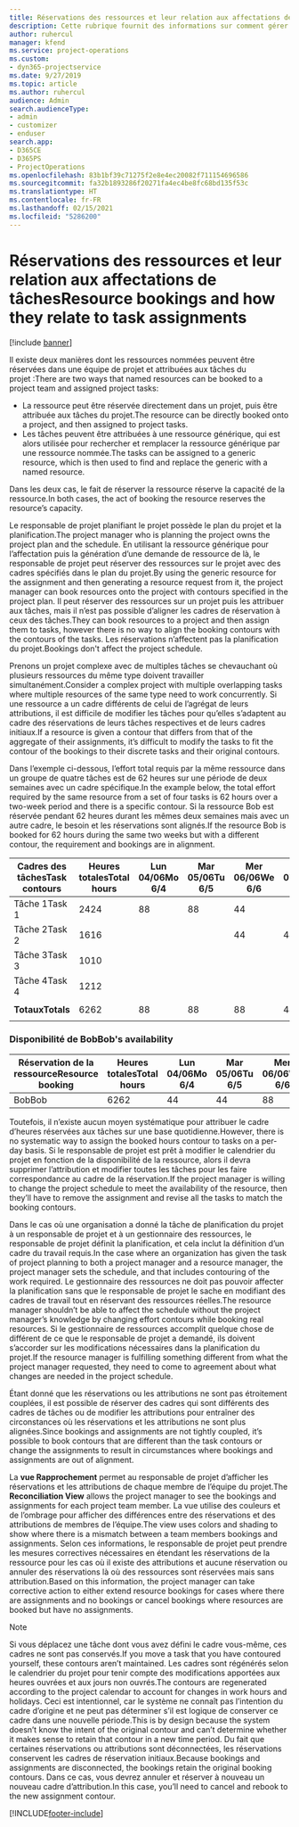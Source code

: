 ```yaml
---
title: Réservations des ressources et leur relation aux affectations de tâches
description: Cette rubrique fournit des informations sur comment gérer les ressources nommées, les réservations des ressources et les affectations de tâches et comment elles sont associées entre elles.
author: ruhercul
manager: kfend
ms.service: project-operations
ms.custom:
- dyn365-projectservice
ms.date: 9/27/2019
ms.topic: article
ms.author: ruhercul
audience: Admin
search.audienceType:
- admin
- customizer
- enduser
search.app:
- D365CE
- D365PS
- ProjectOperations
ms.openlocfilehash: 83b1bf39c71275f2e8e4ec20082f711154696586
ms.sourcegitcommit: fa32b1893286f20271fa4ec4be8fc68bd135f53c
ms.translationtype: HT
ms.contentlocale: fr-FR
ms.lasthandoff: 02/15/2021
ms.locfileid: "5286200"
---
```

# <a name="resource-bookings-and-how-they-relate-to-task-assignments"></a><span data-ttu-id="2bb04-103">Réservations des ressources et leur relation aux affectations de tâches</span><span class="sxs-lookup"><span data-stu-id="2bb04-103">Resource bookings and how they relate to task assignments</span></span>

[!include [banner](../includes/psa-now-project-operations.md)]

<span data-ttu-id="2bb04-104">Il existe deux manières dont les ressources nommées peuvent être réservées dans une équipe de projet et attribuées aux tâches du projet :</span><span class="sxs-lookup"><span data-stu-id="2bb04-104">There are two ways that named resources can be booked to a project team and assigned project tasks:</span></span>

- <span data-ttu-id="2bb04-105">La ressource peut être réservée directement dans un projet, puis être attribuée aux tâches du projet.</span><span class="sxs-lookup"><span data-stu-id="2bb04-105">The resource can be directly booked onto a project, and then assigned to project tasks.</span></span>
- <span data-ttu-id="2bb04-106">Les tâches peuvent être attribuées à une ressource générique, qui est alors utilisée pour rechercher et remplacer la ressource générique par une ressource nommée.</span><span class="sxs-lookup"><span data-stu-id="2bb04-106">The tasks can be assigned to a generic resource, which is then used to find and replace the generic with a named resource.</span></span> 

<span data-ttu-id="2bb04-107">Dans les deux cas, le fait de réserver la ressource réserve la capacité de la ressource.</span><span class="sxs-lookup"><span data-stu-id="2bb04-107">In both cases, the act of booking the resource reserves the resource’s capacity.</span></span>

<span data-ttu-id="2bb04-108">Le responsable de projet planifiant le projet possède le plan du projet et la planification.</span><span class="sxs-lookup"><span data-stu-id="2bb04-108">The project manager who is planning the project owns the project plan and the schedule.</span></span> <span data-ttu-id="2bb04-109">En utilisant la ressource générique pour l’affectation puis la génération d’une demande de ressource de là, le responsable de projet peut réserver des ressources sur le projet avec des cadres spécifiés dans le plan du projet.</span><span class="sxs-lookup"><span data-stu-id="2bb04-109">By using the generic resource for the assignment and then generating a resource request from it, the project manager can book resources onto the project with contours specified in the project plan.</span></span> <span data-ttu-id="2bb04-110">Il peut réserver des ressources sur un projet puis les attribuer aux tâches, mais il n’est pas possible d’aligner les cadres de réservation à ceux des tâches.</span><span class="sxs-lookup"><span data-stu-id="2bb04-110">They can book resources to a project and then assign them to tasks, however there is no way to align the booking contours with the contours of the tasks.</span></span> <span data-ttu-id="2bb04-111">Les réservations n’affectent pas la planification du projet.</span><span class="sxs-lookup"><span data-stu-id="2bb04-111">Bookings don't affect the project schedule.</span></span>

<span data-ttu-id="2bb04-112">Prenons un projet complexe avec de multiples tâches se chevauchant où plusieurs ressources du même type doivent travailler simultanément.</span><span class="sxs-lookup"><span data-stu-id="2bb04-112">Consider a complex project with multiple overlapping tasks where multiple resources of the same type need to work concurrently.</span></span> <span data-ttu-id="2bb04-113">Si une ressource a un cadre différents de celui de l’agrégat de leurs attributions, il est difficile de modifier les tâches pour qu’elles s’adaptent au cadre des réservations de leurs tâches respectives et de leurs cadres initiaux.</span><span class="sxs-lookup"><span data-stu-id="2bb04-113">If a resource is given a contour that differs from that of the aggregate of their assignments, it’s difficult to modify the tasks to fit the contour of the bookings to their discrete tasks and their original contours.</span></span>

<span data-ttu-id="2bb04-114">Dans l’exemple ci-dessous, l’effort total requis par la même ressource dans un groupe de quatre tâches est de 62 heures sur une période de deux semaines avec un cadre spécifique.</span><span class="sxs-lookup"><span data-stu-id="2bb04-114">In the example below, the total effort required by the same resource from a set of four tasks is 62 hours over a two-week period and there is a specific contour.</span></span> <span data-ttu-id="2bb04-115">Si la ressource Bob est réservée pendant 62 heures durant les mêmes deux semaines mais avec un autre cadre, le besoin et les réservations sont alignés.</span><span class="sxs-lookup"><span data-stu-id="2bb04-115">If the resource Bob is booked for 62 hours during the same two weeks but with a different contour, the requirement and bookings are in alignment.</span></span>

| <span data-ttu-id="2bb04-116">**Cadres des tâches**</span><span class="sxs-lookup"><span data-stu-id="2bb04-116">**Task contours**</span></span>    | <span data-ttu-id="2bb04-117">**Heures totales**</span><span class="sxs-lookup"><span data-stu-id="2bb04-117">**Total hours**</span></span> | <span data-ttu-id="2bb04-118">Lun 04/06</span><span class="sxs-lookup"><span data-stu-id="2bb04-118">Mo 6/4</span></span> | <span data-ttu-id="2bb04-119">Mar 05/06</span><span class="sxs-lookup"><span data-stu-id="2bb04-119">Tu 6/5</span></span> | <span data-ttu-id="2bb04-120">Mer 06/06</span><span class="sxs-lookup"><span data-stu-id="2bb04-120">We 6/6</span></span> | <span data-ttu-id="2bb04-121">Jeu 07/06</span><span class="sxs-lookup"><span data-stu-id="2bb04-121">Th 6/7</span></span> | <span data-ttu-id="2bb04-122">Ven 08/06</span><span class="sxs-lookup"><span data-stu-id="2bb04-122">Fr 6/8</span></span> | <span data-ttu-id="2bb04-123">Sam 09/06</span><span class="sxs-lookup"><span data-stu-id="2bb04-123">Sa 6/9</span></span> | <span data-ttu-id="2bb04-124">Dim 10/06</span><span class="sxs-lookup"><span data-stu-id="2bb04-124">Su 6/10</span></span> | <span data-ttu-id="2bb04-125">Lun 11/06</span><span class="sxs-lookup"><span data-stu-id="2bb04-125">Mo 6/11</span></span> | <span data-ttu-id="2bb04-126">Mar 12/06</span><span class="sxs-lookup"><span data-stu-id="2bb04-126">Tu 6/12</span></span> | <span data-ttu-id="2bb04-127">Mer 13/06</span><span class="sxs-lookup"><span data-stu-id="2bb04-127">We 6/13</span></span> | <span data-ttu-id="2bb04-128">Jeu 14/06</span><span class="sxs-lookup"><span data-stu-id="2bb04-128">Th 6/14</span></span> | <span data-ttu-id="2bb04-129">Ven 15/06</span><span class="sxs-lookup"><span data-stu-id="2bb04-129">Fr 6/15</span></span> |
|----------------------|-----------------|--------|--------|--------|--------|--------|--------|---------|---------|---------|---------|---------|---------|
| <span data-ttu-id="2bb04-130">Tâche 1</span><span class="sxs-lookup"><span data-stu-id="2bb04-130">Task 1</span></span>               | <span data-ttu-id="2bb04-131">24</span><span class="sxs-lookup"><span data-stu-id="2bb04-131">24</span></span>              | <span data-ttu-id="2bb04-132">8</span><span class="sxs-lookup"><span data-stu-id="2bb04-132">8</span></span>      | <span data-ttu-id="2bb04-133">8</span><span class="sxs-lookup"><span data-stu-id="2bb04-133">8</span></span>      | <span data-ttu-id="2bb04-134">4</span><span class="sxs-lookup"><span data-stu-id="2bb04-134">4</span></span>      |        |        |        |         |         |         | <span data-ttu-id="2bb04-135">4</span><span class="sxs-lookup"><span data-stu-id="2bb04-135">4</span></span>       |         |         |
| <span data-ttu-id="2bb04-136">Tâche 2</span><span class="sxs-lookup"><span data-stu-id="2bb04-136">Task 2</span></span>               | <span data-ttu-id="2bb04-137">16</span><span class="sxs-lookup"><span data-stu-id="2bb04-137">16</span></span>              |        |        | <span data-ttu-id="2bb04-138">4</span><span class="sxs-lookup"><span data-stu-id="2bb04-138">4</span></span>      | <span data-ttu-id="2bb04-139">4</span><span class="sxs-lookup"><span data-stu-id="2bb04-139">4</span></span>      |        |        |         | <span data-ttu-id="2bb04-140">8</span><span class="sxs-lookup"><span data-stu-id="2bb04-140">8</span></span>       |         |         |         |         |
| <span data-ttu-id="2bb04-141">Tâche 3</span><span class="sxs-lookup"><span data-stu-id="2bb04-141">Task 3</span></span>               | <span data-ttu-id="2bb04-142">10</span><span class="sxs-lookup"><span data-stu-id="2bb04-142">10</span></span>              |        |        |        |        | <span data-ttu-id="2bb04-143">4</span><span class="sxs-lookup"><span data-stu-id="2bb04-143">4</span></span>      |        |         |         | <span data-ttu-id="2bb04-144">4</span><span class="sxs-lookup"><span data-stu-id="2bb04-144">4</span></span>       |         | <span data-ttu-id="2bb04-145">2</span><span class="sxs-lookup"><span data-stu-id="2bb04-145">2</span></span>       |         |
| <span data-ttu-id="2bb04-146">Tâche 4</span><span class="sxs-lookup"><span data-stu-id="2bb04-146">Task 4</span></span>               | <span data-ttu-id="2bb04-147">12</span><span class="sxs-lookup"><span data-stu-id="2bb04-147">12</span></span>              |        |        |        |        |        |        |         |         |         | <span data-ttu-id="2bb04-148">4</span><span class="sxs-lookup"><span data-stu-id="2bb04-148">4</span></span>       |         | <span data-ttu-id="2bb04-149">8</span><span class="sxs-lookup"><span data-stu-id="2bb04-149">8</span></span>       |
|                      |                 |        |        |        |        |        |        |         |         |         |         |         |         |
| <span data-ttu-id="2bb04-150">**Totaux**</span><span class="sxs-lookup"><span data-stu-id="2bb04-150">**Totals**</span></span>           | <span data-ttu-id="2bb04-151">62</span><span class="sxs-lookup"><span data-stu-id="2bb04-151">62</span></span>              | <span data-ttu-id="2bb04-152">8</span><span class="sxs-lookup"><span data-stu-id="2bb04-152">8</span></span>      | <span data-ttu-id="2bb04-153">8</span><span class="sxs-lookup"><span data-stu-id="2bb04-153">8</span></span>      | <span data-ttu-id="2bb04-154">8</span><span class="sxs-lookup"><span data-stu-id="2bb04-154">8</span></span>      | <span data-ttu-id="2bb04-155">4</span><span class="sxs-lookup"><span data-stu-id="2bb04-155">4</span></span>      | <span data-ttu-id="2bb04-156">4</span><span class="sxs-lookup"><span data-stu-id="2bb04-156">4</span></span>      |        |         | <span data-ttu-id="2bb04-157">8</span><span class="sxs-lookup"><span data-stu-id="2bb04-157">8</span></span>       | <span data-ttu-id="2bb04-158">4</span><span class="sxs-lookup"><span data-stu-id="2bb04-158">4</span></span>       | <span data-ttu-id="2bb04-159">8</span><span class="sxs-lookup"><span data-stu-id="2bb04-159">8</span></span>       | <span data-ttu-id="2bb04-160">2</span><span class="sxs-lookup"><span data-stu-id="2bb04-160">2</span></span>       | <span data-ttu-id="2bb04-161">8</span><span class="sxs-lookup"><span data-stu-id="2bb04-161">8</span></span>       |
|                      |                 |        |        |        |        |        |        |         |         |         |         |

### <a name="bobs-availability"></a><span data-ttu-id="2bb04-162">Disponibilité de Bob</span><span class="sxs-lookup"><span data-stu-id="2bb04-162">Bob's availability</span></span>
| <span data-ttu-id="2bb04-163">**Réservation de la ressource**</span><span class="sxs-lookup"><span data-stu-id="2bb04-163">**Resource   booking**</span></span> | <span data-ttu-id="2bb04-164">**Heures totales**</span><span class="sxs-lookup"><span data-stu-id="2bb04-164">**Total hours**</span></span> | <span data-ttu-id="2bb04-165">Lun 04/06</span><span class="sxs-lookup"><span data-stu-id="2bb04-165">Mo 6/4</span></span> | <span data-ttu-id="2bb04-166">Mar 05/06</span><span class="sxs-lookup"><span data-stu-id="2bb04-166">Tu 6/5</span></span> | <span data-ttu-id="2bb04-167">Mer 06/06</span><span class="sxs-lookup"><span data-stu-id="2bb04-167">We 6/6</span></span> | <span data-ttu-id="2bb04-168">Jeu 07/06</span><span class="sxs-lookup"><span data-stu-id="2bb04-168">Th 6/7</span></span> | <span data-ttu-id="2bb04-169">Ven 08/06</span><span class="sxs-lookup"><span data-stu-id="2bb04-169">Fr 6/8</span></span> | <span data-ttu-id="2bb04-170">Sam 09/06</span><span class="sxs-lookup"><span data-stu-id="2bb04-170">Sa 6/9</span></span> | <span data-ttu-id="2bb04-171">Dim 10/06</span><span class="sxs-lookup"><span data-stu-id="2bb04-171">Su 6/10</span></span> | <span data-ttu-id="2bb04-172">Lun 11/06</span><span class="sxs-lookup"><span data-stu-id="2bb04-172">Mo 6/11</span></span> | <span data-ttu-id="2bb04-173">Mar 12/06</span><span class="sxs-lookup"><span data-stu-id="2bb04-173">Tu 6/12</span></span> | <span data-ttu-id="2bb04-174">Mer 13/06</span><span class="sxs-lookup"><span data-stu-id="2bb04-174">We 6/13</span></span> | <span data-ttu-id="2bb04-175">Jeu 14/06</span><span class="sxs-lookup"><span data-stu-id="2bb04-175">Th 6/14</span></span> | <span data-ttu-id="2bb04-176">Ven 15/06</span><span class="sxs-lookup"><span data-stu-id="2bb04-176">Fr 6/15</span></span> |
|------------------------|-----------------|--------|--------|--------|--------|--------|--------|---------|---------|---------|---------|---------|---------|
| <span data-ttu-id="2bb04-177">Bob</span><span class="sxs-lookup"><span data-stu-id="2bb04-177">Bob</span></span>                    | <span data-ttu-id="2bb04-178">62</span><span class="sxs-lookup"><span data-stu-id="2bb04-178">62</span></span>              | <span data-ttu-id="2bb04-179">4</span><span class="sxs-lookup"><span data-stu-id="2bb04-179">4</span></span>      | <span data-ttu-id="2bb04-180">4</span><span class="sxs-lookup"><span data-stu-id="2bb04-180">4</span></span>      | <span data-ttu-id="2bb04-181">8</span><span class="sxs-lookup"><span data-stu-id="2bb04-181">8</span></span>      | <span data-ttu-id="2bb04-182">8</span><span class="sxs-lookup"><span data-stu-id="2bb04-182">8</span></span>      | <span data-ttu-id="2bb04-183">8</span><span class="sxs-lookup"><span data-stu-id="2bb04-183">8</span></span>      |        |         | <span data-ttu-id="2bb04-184">4</span><span class="sxs-lookup"><span data-stu-id="2bb04-184">4</span></span>       | <span data-ttu-id="2bb04-185">4</span><span class="sxs-lookup"><span data-stu-id="2bb04-185">4</span></span>       | <span data-ttu-id="2bb04-186">8</span><span class="sxs-lookup"><span data-stu-id="2bb04-186">8</span></span>       | <span data-ttu-id="2bb04-187">8</span><span class="sxs-lookup"><span data-stu-id="2bb04-187">8</span></span>       | <span data-ttu-id="2bb04-188">6</span><span class="sxs-lookup"><span data-stu-id="2bb04-188">6</span></span>       |

<span data-ttu-id="2bb04-189">Toutefois, il n’existe aucun moyen systématique pour attribuer le cadre d’heures réservées aux tâches sur une base quotidienne.</span><span class="sxs-lookup"><span data-stu-id="2bb04-189">However, there is no systematic way to assign the booked hours contour to tasks on a per-day basis.</span></span> <span data-ttu-id="2bb04-190">Si le responsable de projet est prêt à modifier le calendrier du projet en fonction de la disponibilité de la ressource, alors il devra supprimer l’attribution et modifier toutes les tâches pour les faire correspondance au cadre de la réservation.</span><span class="sxs-lookup"><span data-stu-id="2bb04-190">If the project manager is willing to change the project schedule to meet the availability of the resource, then they’ll have to remove the assignment and revise all the tasks to match the booking contours.</span></span>

<span data-ttu-id="2bb04-191">Dans le cas où une organisation a donné la tâche de planification du projet à un responsable de projet et à un gestionnaire des ressources, le responsable de projet définit la planification, et cela inclut la définition d’un cadre du travail requis.</span><span class="sxs-lookup"><span data-stu-id="2bb04-191">In the case where an organization has given the task of project planning to both a project manager and a resource manager, the project manager sets the schedule, and that includes contouring of the work required.</span></span> <span data-ttu-id="2bb04-192">Le gestionnaire des ressources ne doit pas pouvoir affecter la planification sans que le responsable de projet le sache en modifiant des cadres de travail tout en réservant des ressources réelles.</span><span class="sxs-lookup"><span data-stu-id="2bb04-192">The resource manager shouldn’t be able to affect the schedule without the project manager’s knowledge by changing effort contours while booking real resources.</span></span> <span data-ttu-id="2bb04-193">Si le gestionnaire de ressources accomplit quelque chose de différent de ce que le responsable de projet a demandé, ils doivent s’accorder sur les modifications nécessaires dans la planification du projet.</span><span class="sxs-lookup"><span data-stu-id="2bb04-193">If the resource manager is fulfilling something different from what the project manager requested, they need to come to agreement about what changes are needed in the project schedule.</span></span>

<span data-ttu-id="2bb04-194">Étant donné que les réservations ou les attributions ne sont pas étroitement couplées, il est possible de réserver des cadres qui sont différents des cadres de tâches ou de modifier les attributions pour entraîner des circonstances où les réservations et les attributions ne sont plus alignées.</span><span class="sxs-lookup"><span data-stu-id="2bb04-194">Since bookings and assignments are not tightly coupled, it’s possible to book contours that are different than the task contours or change the assignments to result in circumstances where bookings and assignments are out of alignment.</span></span>

<span data-ttu-id="2bb04-195">La **vue Rapprochement** permet au responsable de projet d’afficher les réservations et les attributions de chaque membre de l’équipe du projet.</span><span class="sxs-lookup"><span data-stu-id="2bb04-195">The **Reconciliation View** allows the project manager to see the bookings and assignments for each project team member.</span></span> <span data-ttu-id="2bb04-196">La vue utilise des couleurs et de l’ombrage pour afficher des différences entre des réservations et des attributions de membres de l’équipe.</span><span class="sxs-lookup"><span data-stu-id="2bb04-196">The view uses colors and shading to show where there is a mismatch between a team members bookings and assignments.</span></span> <span data-ttu-id="2bb04-197">Selon ces informations, le responsable de projet peut prendre les mesures correctives nécessaires en étendant les réservations de la ressource pour les cas où il existe des attributions et aucune réservation ou annuler des réservations là où des ressources sont réservées mais sans attribution.</span><span class="sxs-lookup"><span data-stu-id="2bb04-197">Based on this information, the project manager can take corrective action to either extend resource bookings for cases where there are assignments and no bookings or cancel bookings where resources are booked but have no assignments.</span></span>

> [!NOTE]
> <span data-ttu-id="2bb04-198">Si vous déplacez une tâche dont vous avez défini le cadre vous-même, ces cadres ne sont pas conservés.</span><span class="sxs-lookup"><span data-stu-id="2bb04-198">If you move a task that you have contoured yourself, these contours aren’t maintained.</span></span> <span data-ttu-id="2bb04-199">Les cadres sont régénérés selon le calendrier du projet pour tenir compte des modifications apportées aux heures ouvrées et aux jours non ouvrés.</span><span class="sxs-lookup"><span data-stu-id="2bb04-199">The contours are regenerated according to the project calendar to account for changes in work hours and holidays.</span></span> <span data-ttu-id="2bb04-200">Ceci est intentionnel, car le système ne connaît pas l’intention du cadre d’origine et ne peut pas déterminer s’il est logique de conserver ce cadre dans une nouvelle période.</span><span class="sxs-lookup"><span data-stu-id="2bb04-200">This is by design because the system doesn’t know the intent of the original contour and can’t determine whether it makes sense to retain that contour in a new time period.</span></span> <span data-ttu-id="2bb04-201">Du fait que certaines réservations ou attributions sont déconnectées, les réservations conservent les cadres de réservation initiaux.</span><span class="sxs-lookup"><span data-stu-id="2bb04-201">Because bookings and assignments are disconnected, the bookings retain the original booking contours.</span></span> <span data-ttu-id="2bb04-202">Dans ce cas, vous devrez annuler et réserver à nouveau un nouveau cadre d’attribution.</span><span class="sxs-lookup"><span data-stu-id="2bb04-202">In this case, you’ll need to cancel and rebook to the new assignment contour.</span></span>



[!INCLUDE[footer-include](../includes/footer-banner.md)]
